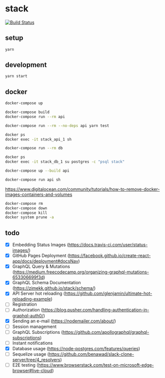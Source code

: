 # stack

[![Build Status](https://travis-ci.com/zimekk/stack.svg?branch=master)](https://travis-ci.com/zimekk/stack)

## setup

```sh
yarn
```

## development

```sh
yarn start
```

## docker

```sh
docker-compose up
```

```sh
docker-compose build
docker-compose run --rm api
```

```sh
docker-compose run --rm --no-deps api yarn test
```

```sh
docker ps
docker exec -it stack_api_1 sh
```

```sh
docker-compose run --rm db
```

```sh
docker ps
docker exec -it stack_db_1 su postgres -c "psql stack"
```

```sh
docker-compose up --build api
```

```sh
docker-compose run api sh
```

https://www.digitalocean.com/community/tutorials/how-to-remove-docker-images-containers-and-volumes

```sh
docker-compose rm
docker-compose down
docker-compose kill
docker system prune -a
```

## todo

- [x] Embedding Status Images (https://docs.travis-ci.com/user/status-images/)
- [x] GitHub Pages Deployment (https://facebook.github.io/create-react-app/docs/deployment#docsNav)
- [x] GraphQL Query & Mutations (https://medium.freecodecamp.org/organizing-graphql-mutations-653306699f3d)
- [x] GraphQL Schema Documentation (https://zimekk.github.io/stack/schema/)
- [x] API Server hot reloading (https://github.com/glenjamin/ultimate-hot-reloading-example)
- [ ] Registration
- [ ] Authorization (https://blog.pusher.com/handling-authentication-in-graphql-auth0/)
- [x] Sending an e-mail (https://nodemailer.com/about/)
- [ ] Session management
- [ ] GraphQL Subscriptions (https://github.com/apollographql/graphql-subscriptions)
- [ ] Instant notifications
- [x] Database usage (https://node-postgres.com/features/queries)
- [ ] Sequelize usage (https://github.com/benawad/slack-clone-server/tree/4_resolvers)
- [ ] E2E testing (https://www.browserstack.com/test-on-microsoft-edge-browser#live-cloud)
